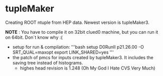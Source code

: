 tupleMaker
==========

Creating ROOT ntuple from HEP data. Newest version is tupleMaker3.


**NOTE** : You have to compile it on 32bit clued0 machine, but you can run it on 64bit. Don`t know why :(


* setup for run & compilation:
'''bash
setup D0RunII p21.26.00 -O SRT_QUAL=maxopt
export LINK_SHARED=yes
'''
* the patch of pmcs for inputs created by tupleMaker3. It includes the saving tree instead of histograms.
  - highes head revision is 1.248 (Oh My God I Hate CVS Very Much)
